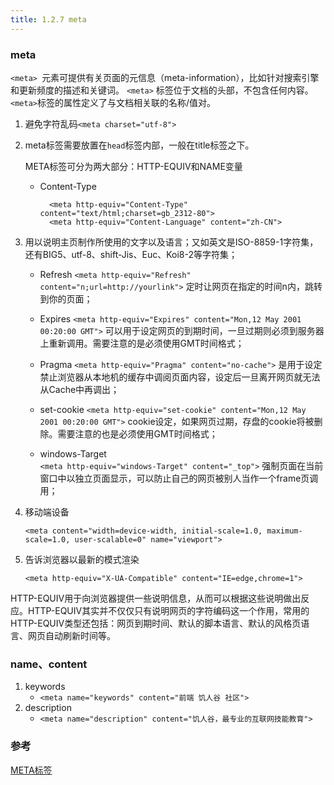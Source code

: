 ```yaml
---
title: 1.2.7 meta 
---
```

### meta
`<meta> `元素可提供有关页面的元信息（meta-information），比如针对搜索引擎和更新频度的描述和关键词。 `<meta>` 标签位于文档的头部，不包含任何内容。`<meta>`标签的属性定义了与文档相关联的名称/值对。

 1. 避免字符乱码`<meta charset="utf-8">`

 2. meta标签需要放置在`head`标签内部，一般在title标签之下。
 
	META标签可分为两大部分：HTTP-EQUIV和NAME变量

	 - Content-Type
		```
		  <meta http-equiv="Content-Type" content="text/html;charset=gb_2312-80">
		  <meta http-equiv="Content-Language" content="zh-CN">
		```
 3. 用以说明主页制作所使用的文字以及语言；又如英文是ISO-8859-1字符集，还有BIG5、utf-8、shift-Jis、Euc、Koi8-2等字符集；

	 - Refresh
`<meta http-equiv="Refresh" content="n;url=http://yourlink">`
定时让网页在指定的时间n内，跳转到你的页面；

	 - Expires
`<meta http-equiv="Expires" content="Mon,12 May 2001 00:20:00 GMT">`
可以用于设定网页的到期时间，一旦过期则必须到服务器上重新调用。需要注意的是必须使用GMT时间格式；

	 - Pragma
`<meta http-equiv="Pragma" content="no-cache">`
是用于设定禁止浏览器从本地机的缓存中调阅页面内容，设定后一旦离开网页就无法从Cache中再调出；

	 - set-cookie
`<meta http-equiv="set-cookie" content="Mon,12 May 2001 00:20:00 GMT">`
cookie设定，如果网页过期，存盘的cookie将被删除。需要注意的也是必须使用GMT时间格式；

	 - windows-Target  
`<meta http-equiv="windows-Target" content="_top">`
强制页面在当前窗口中以独立页面显示，可以防止自己的网页被别人当作一个frame页调用；

 4. 移动端设备
	```
	<meta content="width=device-width, initial-scale=1.0, maximum-scale=1.0, user-scalable=0" name="viewport">
	```
 5. 告诉浏览器以最新的模式渲染
	```
	<meta http-equiv="X-UA-Compatible" content="IE=edge,chrome=1">
	```
HTTP-EQUIV用于向浏览器提供一些说明信息，从而可以根据这些说明做出反应。HTTP-EQUIV其实并不仅仅只有说明网页的字符编码这一个作用，常用的HTTP-EQUIV类型还包括：网页到期时间、默认的脚本语言、默认的风格页语言、网页自动刷新时间等。

### name、content

 1. keywords
	- ``<meta name="keywords" content="前端 饥人谷 社区">``
 2. description
	- ``<meta name="description" content="饥人谷，最专业的互联网技能教育">``

### 参考
[META标签][1]


  [1]: http://baike.baidu.com/view/740572.htm